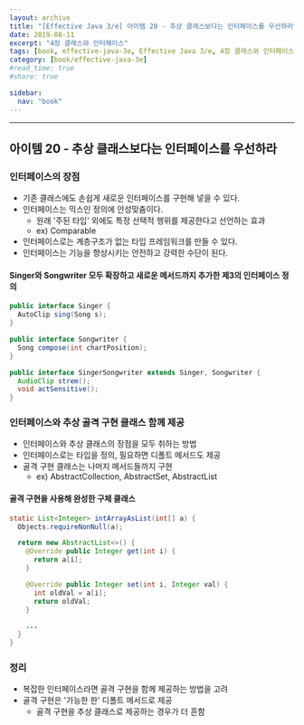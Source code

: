 ```yaml
---
layout: archive
title: "[Effective Java 3/e] 아이템 20 - 추상 클래스보다는 인터페이스를 우선하라"
date: 2019-08-11
excerpt: "4장 클래스와 인터페이스"
tags: [book, effective-java-3e, Effective Java 3/e, 4장 클래스와 인터페이스]
category: [book/effective-java-3e]
#read_time: true
#share: true

sidebar:
  nav: "book"
---
```


* * *

## 아이템 20 - 추상 클래스보다는 인터페이스를 우선하라

### 인터페이스의 장점

* 기존 클래스에도 손쉽게 새로운 인터페이스를 구현해 넣을 수 있다.
* 인터페이스는 믹스인 정의에 안성맞춤이다.
  * 원래 '주된 타입' 외에도 특정 선택적 행위를 제공한다고 선언하는 효과
  * ex) Comparable
* 인터페이스로는 계층구조가 없는 타입 프레임워크를 만들 수 있다.
* 인터페이스는 기능을 향상시키는 안전하고 강력한 수단이 된다.

#### Singer와 Songwriter 모두 확장하고 새로운 메서드까지 추가한 제3의 인터페이스 정의

```java
public interface Singer {
  AutoClip sing(Song s);
}

public interface Songwriter {
  Song compose(int chartPosition);
}

public interface SingerSongwriter extends Singer, Songwriter {
  AudioClip strem();
  void actSensitive();
}
```

### 인터페이스와 추상 골격 구현 클래스 함께 제공

* 인터페이스와 추상 클래스의 장점을 모두 취하는 방법
* 인터페이스로는 타입을 정의, 필요하면 디폴트 메서드도 제공
* 골격 구현 클래스는 나머지 메서드들까지 구현
  * ex) AbstractCollection, AbstractSet, AbstractList

#### 골격 구현을 사용해 완성한 구체 클래스

```java
static List<Integer> intArrayAsList(int[] a) {
  Objects.requireNonNull(a);

  return new AbstractList<>() {
    @Override public Integer get(int i) {
      return a[i];
    }

    @Override public Integer set(int i, Integer val) {
      int oldVal = a[i];
      return oldVal;
    }

    ...
  }
}

```

### 정리

* 복잡한 인터페이스라면 골격 구현을 함께 제공하는 방법을 고려
* 골격 구현은 '가능한 한' 디폴트 메서드로 제공
  * 골격 구현을 추상 클래스로 제공하는 경우가 더 흔함
